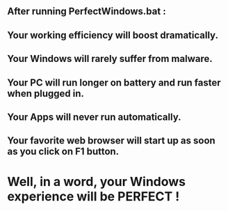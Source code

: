 ## After running PerfectWindows.bat :

## Your working efficiency will boost dramatically.
## Your Windows will rarely suffer from malware.
## Your PC will run longer on battery and run faster when plugged in.
## Your Apps will never run automatically.
## Your favorite web browser will start up as soon as you click on F1 button.
# Well, in a word, your Windows experience will be PERFECT !
